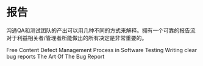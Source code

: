 # 报告

沟通QA和测试团队的产出可以用几种不同的方式来解释。拥有一个可靠的报告流对于利益相关者/管理者所能做出的所有决定是非常重要的。

<ResourceGroupTitle>Free Content</ResourceGroupTitle>
<BadgeLink colorScheme='yellow' badgeText='Read' href='https://www.guru99.com/defect-management-process.html'>Defect Management Process in Software Testing</BadgeLink>
<BadgeLink colorScheme='yellow' badgeText='Read' href='https://automationhacks.io/2020/07/25/writing-clear-bug-reports/'>Writing clear bug reports</BadgeLink>
<BadgeLink colorScheme='yellow' badgeText='Read' href='https://www.ministryoftesting.com/dojo/series/the-testing-planet-2019/lessons/the-art-of-the-bug-report'>The Art Of The Bug Report</BadgeLink>
